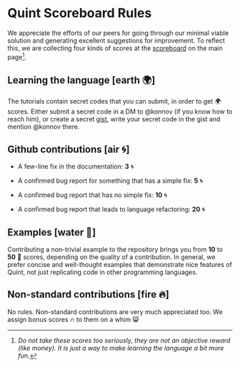 # Quint Scoreboard Rules

We appreciate the efforts of our peers for going through our minimal viable
solution and generating excellent suggestions for
improvement. To reflect this, we are collecting four kinds of scores at the
[scoreboard][] on the main page[^1].

## Learning the language [earth :earth_africa:]

The tutorials contain secret codes that you can submit, in order to get
:earth_africa: scores. Either submit a secret code in a DM to @konnov (if you
know how to reach him), or create a secret [gist](https://gist.github.com/),
write your secret code in the gist and mention @konnov there.

## Github contributions [air :cyclone:]

 - A few-line fix in the documentation: **3** :cyclone:

 - A confirmed bug report for something that has a simple fix: **5**
   :cyclone:

 - A confirmed bug report that has no simple fix: **10**
   :cyclone:

 - A confirmed bug report that leads to language refactoring: **20** :cyclone:

## Examples [water :ocean:]

Contributing a non-trivial example to the repository brings you from **10** to
**50** :ocean: scores, depending on the quality of a contribution. In general,
we prefer concise and well-thought examples that demonstrate nice features of
Quint, not just replicating code in other programming languages.

## Non-standard contributions [fire :fire:]

No rules. Non-standard contributions are very much appreciated too. We assign
bonus scores :fire: to them on a whim :smile_cat:

[^1]: *Do not take these scores too seriously, they are not an objective
reward (like money). It is just a way to make learning the language a bit more
fun*.

[scoreboard]: ../README.md#scoreboard
